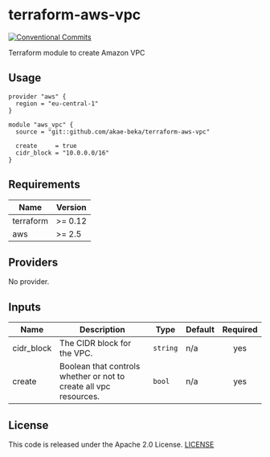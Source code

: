 # terraform-aws-vpc

[![Conventional Commits](https://img.shields.io/badge/Conventional%20Commits-1.0.0-yellow.svg)](https://conventionalcommits.org)

Terraform module to create Amazon VPC


## Usage

```
provider "aws" {
  region = "eu-central-1"
}

module "aws_vpc" {
  source = "git::github.com/akae-beka/terraform-aws-vpc"

  create     = true
  cidr_block = "10.0.0.0/16"
}
```

## Requirements

| Name | Version |
|------|---------|
| terraform | >= 0.12 |
| aws | >= 2.5 |

## Providers

No provider.

## Inputs

| Name | Description | Type | Default | Required |
|------|-------------|------|---------|:--------:|
| cidr\_block | The CIDR block for the VPC. | `string` | n/a | yes |
| create | Boolean that controls whether or not to create all vpc resources. | `bool` | n/a | yes |

## License

This code is released under the Apache 2.0 License. [LICENSE](https://github.com/akae-beka/terraform-aws-vpc/blob/master/LICENSE)